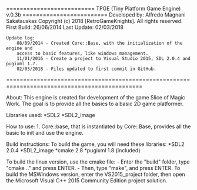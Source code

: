  ========================== TPGE (Tiny Platform Game Engine) v.0.3b =========================
    Developed by: Alfredo Magnani Sakatauskas
        Copyright (c) 2018 [RetroGameKnights]. All rights reserved.
    First Build: 26/06/2014
    Last Update: 02/03/2018

    Update log:
        08/09/2014 - Created Core::Base, with the initialization of the engine and
        access to basic features, like windows management.
		11/01/2016 - Create a project to Visual Studio 2015, SDL 2.0.4 and pugixml 1.7.
        02/03/2018 - Files updated to first commit in GitHub.
 ==============================================================================================

About:
    This engine is created for development of the game Slice of Magic Work.
    The goal is to provide all the basics to a basic 2D game platformer.

Libraries used:
   *SDL2
   *SDL2_image

How to use:
    1. Core::base, that is instantiated by Core::Base, provides all the basic
    to init and use the engine.

Build instructions:
   To build the game, you will need these libraries:
     *SDL2 2.0.4
     *SDL2_image
     *cmake 2.8
  	 *pugixml 1.8 (included)

   To build the linux version, use the cmake file:
      - Enter the "build" folder, type "cmake .." and press ENTER.
      - Then, type "make", and press ENTER.
   To build the MSWindows version, enter the VS2015_project folder, then open
            the Microsoft Visual C++ 2015 Community Edition project solution.
